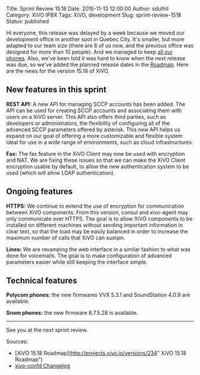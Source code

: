 Title: Sprint Review 15.18
Date: 2015-11-13 12:00:00
Author: sduthil
Category: XiVO IPBX
Tags: XiVO, development
Slug: sprint-review-1518
Status: published

Hi everyone, this release was delayed by a week because we moved our development
office in another spot in Quebec City. It's smaller, but more adapted to our
team size (there are 6 of us now, and the previous office was designed for more
than 10 people). And we managed to keep [all our
phones](http://blog.xivo.io/we-are-6-and-yes-we-have-more-than-150-phones.html).
Also, we've been told it was hard to know when the next release was due, so
we've added the planned release dates in the
[Roadmap](http://projects.xivo.io/projects/xivo/roadmap). Here are the news for
the version 15.18 of XiVO.

New features in this sprint
---------------------------

**REST API:** A new API for managing SCCP accounts has been added. The API can
be used for creating SCCP accounts and associating them with users on a XiVO
server. This API also offers third parties, such as developers or
administrators, the flexibility of configuring all of the advanced SCCP
parameters offered by asterisk. This new API helps us expand on our goal of
offering a more customizable and flexible system ideal for use in a wide range
of environments, such as cloud infrastructures.

**Fax:** The fax feature in the XiVO Client may now be used with encryption and
NAT. We are fixing these issues so that we can make the XiVO Client encryption
usable by default, to allow the new authentication system to be used (which will
allow LDAP authentication).

Ongoing features
----------------

**HTTPS:** We continue to extend the use of encryption for communication between
XiVO components. From this version, consul and xivo-agent may only communicate
over HTTPS. The goal is to allow XiVO components to be installed on different
machines without sending important information in clear text, so that the load
may be easily balanced in order to increase the maximum number of calls that
XiVO can sustain.

**Lines:** We are revamping the web interface in a similar fashion to what was done for
voicemails. The goal is to make configuration of advanced parameters easier while
still keeping the interface simple.

Technical features
------------------

**Polycom phones:** the new firmwares VVX 5.3.1 and SoundStation 4.0.9 are available.

**Snom phones:** the new firmware 8.7.5.28 is available.

---

See you at the next sprint review.

Sources:

* [XiVO 15.18 Roadmap](http://projects.xivo.io/versions/234" XiVO 15.18 Roadmap")
* [xivo-confd Changelog](http://documentation.xivo.fr/en/latest/api_sdk/rest_api/confd/changelog.html)
